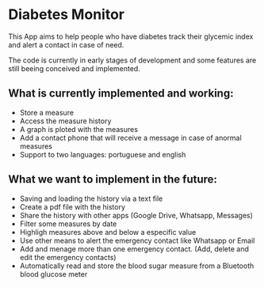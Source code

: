 # Diabetes Monitor

This App aims to help people who have diabetes track their glycemic index and alert a contact in case of need.

The code is currently in early stages of development and some features are still beeing conceived and implemented.

## What is currently implemented and working:
* Store a measure
* Access the measure history
* A graph is ploted with the measures
* Add a contact phone that will receive a message in case of anormal measures
* Support to two languages: portuguese and english 

## What we want to implement in the future:
* Saving and loading the history via a text file
* Create a pdf file with the history
* Share the history with other apps (Google Drive, Whatsapp, Messages)
* Filter some measures by date
* Highligh measures above and below a especific value
* Use other means to alert the emergency contact like Whatsapp or Email
* Add and menage more than one emergency contact. (Add, delete and edit the emergency contacts)
* Automatically read and store the blood sugar measure from a Bluetooth blood glucose meter


